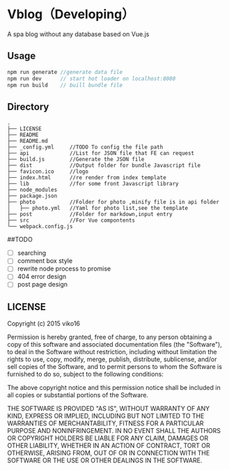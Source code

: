 # Vblog（Developing）

A spa blog without any database based on Vue.js


## Usage
```js
npm run generate //generate data file
npm run dev      // start hot loader on localhost:8080
npm run build    // buill bundle file
```
## Directory
```
.
├── LICENSE
├── README
├── README.md
├── _config.yml     //TODO To config the file path
├── api             //List for JSON file that FE can request
├── build.js        //Generate the JSON file
├── dist            //Output folder for bundle Javascript file
├── favicon.ico     //logo
├── index.html      //re render from index template
├── lib             //for some front Javascript library
├── node_modules 
├── package.json   
├── photo           //Folder for photo ,minify file is in api folder
│   ├── photo.yml   //Yaml for photo list,see the template
├── post			//Folder for markdown,input entry
├── src             //For Vue compontents
└── webpack.config.js
```

##TODO

-[ ] searching
-[ ] comment box style
-[ ] rewrite node process to promise
-[ ] 404 error design
-[ ] post page design

## LICENSE
Copyright (c) 2015 viko16

Permission is hereby granted, free of charge, to any person obtaining a copy
of this software and associated documentation files (the "Software"), to deal
in the Software without restriction, including without limitation the rights
to use, copy, modify, merge, publish, distribute, sublicense, and/or sell
copies of the Software, and to permit persons to whom the Software is
furnished to do so, subject to the following conditions:

The above copyright notice and this permission notice shall be included in all
copies or substantial portions of the Software.

THE SOFTWARE IS PROVIDED "AS IS", WITHOUT WARRANTY OF ANY KIND, EXPRESS OR
IMPLIED, INCLUDING BUT NOT LIMITED TO THE WARRANTIES OF MERCHANTABILITY,
FITNESS FOR A PARTICULAR PURPOSE AND NONINFRINGEMENT. IN NO EVENT SHALL THE
AUTHORS OR COPYRIGHT HOLDERS BE LIABLE FOR ANY CLAIM, DAMAGES OR OTHER
LIABILITY, WHETHER IN AN ACTION OF CONTRACT, TORT OR OTHERWISE, ARISING FROM,
OUT OF OR IN CONNECTION WITH THE SOFTWARE OR THE USE OR OTHER DEALINGS IN THE
SOFTWARE.
